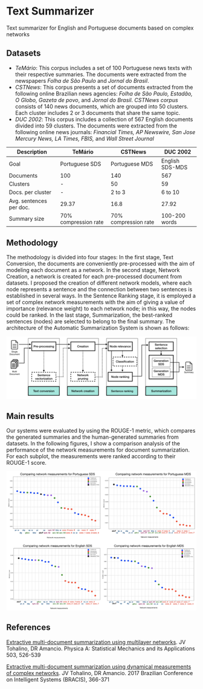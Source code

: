 # Text Summarizer
Text summarizer for English and Portuguese documents based on complex networks 

## Datasets
- _TeMário_: This corpus includes a set of 100 Portuguese news texts with their respective summaries. The documents were extracted from the newspapers _Folha de São Paulo_ and _Jornal do Brasil_. 
- _CSTNews_: This corpus presents a set of documents extracted from the following online Brazilian news agencies: _Folha de São Paulo, Estadão, O Globo, Gazeta de povo_, and _Jornal do Brasil_. _CSTNews corpus_ consists of 140 news documents, which are grouped into 50 clusters. Each cluster includes 2 or 3 documents that share the same topic.  
- _DUC 2002_: This corpus includes a collection of 567 English documents divided into 59 clusters. The documents were extracted from the following online news journals: _Financial Times, AP Newswire, San Jose Mercury News, LA Times, FBIS,_ and _Wall Street Journal_

Description | TeMário  | CSTNews | DUC 2002 |
|---- | ---- | --- | --- |
| Goal  | Portuguese SDS  | Portuguese MDS | English SDS-MDS
| Documents  | 100 | 140 | 567
| Clusters | - | 50 | 59 
|Docs. per cluster | - | 2 to 3 | 6 to 10
|Avg. sentences per doc. | 29.37 | 16.8 | 27.92
|Summary size | 70% compression rate | 70% compression rate | 100-200 words 


## Methodology
The methodology is divided into four stages: In the first stage, Text Conversion, the documents are conveniently pre-processed with the aim of modeling each document as a network. In the second stage, Network Creation, a network is created for each pre-processed document from datasets. I proposed the creation of different network models, where each node represents a sentence and the connection between two sentences is established in several ways. In the Sentence Ranking stage, it is employed a set of complex network measurements with the aim of giving a value of importance (relevance weight) to each network node; in this way, the nodes could be ranked. In the last stage, Summarization, the best-ranked sentences (nodes) are selected to belong to the final summary. The architecture of the Automatic Summarization System is shown as follows:

![Automatic Summarization Architecture](as_arquitecture.png)


## Main results
Our systems were evaluated by using the ROUGE-1 metric, which compares the generated summaries and the human-generated summaries from datasets. In the following figures, I show a comparison analysis of the performance of the network measurements for document summarization. For each subplot, the measurements were ranked according to their ROUGE-1 score.

![Main results](results_noun_tfidfB.png)

## References
[Extractive multi-document summarization using multilayer networks](https://www.sciencedirect.com/science/article/abs/pii/S0378437118303212). JV Tohalino, DR Amancio. Physica A: Statistical Mechanics and its Applications 503, 526-539

[Extractive multi-document summarization using dynamical measurements of complex networks](https://ieeexplore.ieee.org/abstract/document/8247081). JV Tohalino, DR Amancio. 2017 Brazilian Conference on Intelligent Systems (BRACIS), 366-371
